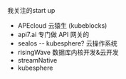 我关注的start up
* APEcloud 云猿生 (kubeblocks)
* api7.ai 专门做 API 网关的
* sealos -- kubesphere? 云操作系统
* risingWave 数据库内核开发&云开发
* streamNative
* kubesphere
